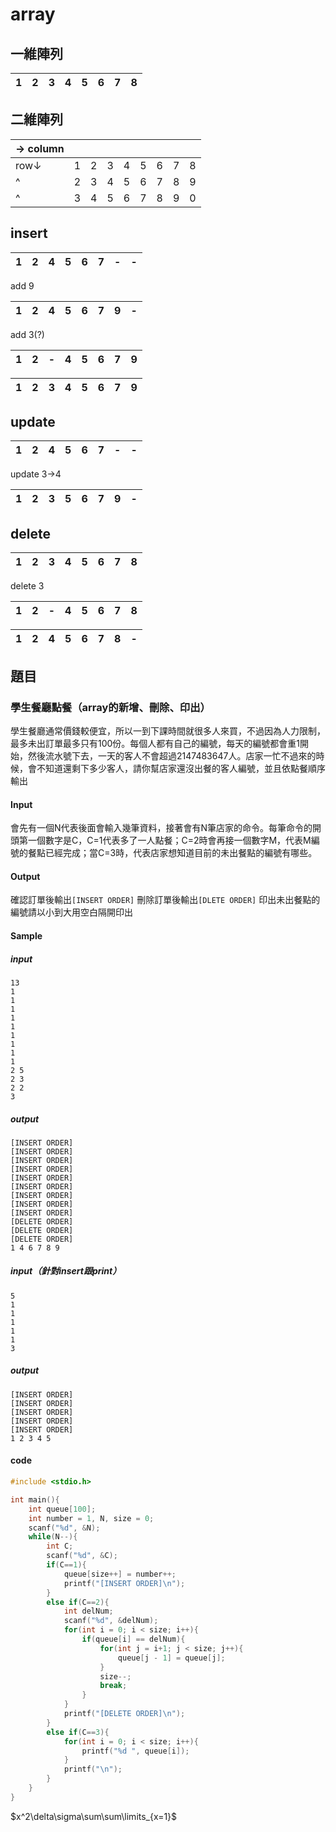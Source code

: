 # array

## 一維陣列

|1|2|3|4|5|6|7|8|
|---|---|---|---|---|---|---|---|

## 二維陣列

|→ column|||||||||
|---|---|---|---|---|---|---|---|---|
|row↓|1|2|3|4|5|6|7|8|
|^|2|3|4|5|6|7|8|9|
|^|3|4|5|6|7|8|9|0|

## insert

|1|2|4|5|6|7|-|-|
|---|---|---|---|---|---|---|---|

add 9

|1|2|4|5|6|7|9|-|
|---|---|---|---|---|---|---|---|

add 3(?)

|1|2|-|4|5|6|7|9|
|---|---|---|---|---|---|---|---|

|1|2|3|4|5|6|7|9|
|---|---|---|---|---|---|---|---|

## update

|1|2|4|5|6|7|-|-|
|---|---|---|---|---|---|---|---|

update 3->4

|1|2|3|5|6|7|9|-|
|---|---|---|---|---|---|---|---|

## delete

|1|2|3|4|5|6|7|8|
|---|---|---|---|---|---|---|---|

delete 3

|1|2|-|4|5|6|7|8|
|---|---|---|---|---|---|---|---|

|1|2|4|5|6|7|8|-|
|---|---|---|---|---|---|---|---|


## 題目

### 學生餐廳點餐（array的新增、刪除、印出）

學生餐廳通常價錢較便宜，所以一到下課時間就很多人來買，不過因為人力限制，最多未出訂單最多只有100份。每個人都有自己的編號，每天的編號都會重1開始，然後流水號下去，一天的客人不會超過2147483647人。店家一忙不過來的時候，會不知道還剩下多少客人，請你幫店家還沒出餐的客人編號，並且依點餐順序輸出

#### Input

會先有一個N代表後面會輸入幾筆資料，接著會有N筆店家的命令。每筆命令的開頭第一個數字是C，C=1代表多了一人點餐；C=2時會再接一個數字M，代表M編號的餐點已經完成；當C=3時，代表店家想知道目前的未出餐點的編號有哪些。

#### Output

確認訂單後輸出`[INSERT ORDER]`
刪除訂單後輸出`[DLETE ORDER]`
印出未出餐點的編號請以小到大用空白隔開印出

#### Sample

##### input

``` data = 1
13
1
1
1
1
1
1
1
1
1
2 5
2 3
2 2
3
```

##### output

``` data = 1
[INSERT ORDER]
[INSERT ORDER]
[INSERT ORDER]
[INSERT ORDER]
[INSERT ORDER]
[INSERT ORDER]
[INSERT ORDER]
[INSERT ORDER]
[INSERT ORDER]
[DELETE ORDER]
[DELETE ORDER]
[DELETE ORDER]
1 4 6 7 8 9

```

##### input（針對insert跟print）

``` data = 1
5
1
1
1
1
1
3
```

##### output

``` data = 1
[INSERT ORDER]
[INSERT ORDER]
[INSERT ORDER]
[INSERT ORDER]
[INSERT ORDER]
1 2 3 4 5

```

#### code

``` c = 1
#include <stdio.h>

int main(){
    int queue[100];
    int number = 1, N, size = 0;
    scanf("%d", &N);
    while(N--){
        int C;
        scanf("%d", &C);
        if(C==1){
            queue[size++] = number++;
            printf("[INSERT ORDER]\n");
        }
        else if(C==2){
            int delNum;
            scanf("%d", &delNum);
            for(int i = 0; i < size; i++){
                if(queue[i] == delNum){
                    for(int j = i+1; j < size; j++){
                        queue[j - 1] = queue[j];
                    }
                    size--;
                    break;
                }
            }
            printf("[DELETE ORDER]\n");
        }
        else if(C==3){
            for(int i = 0; i < size; i++){
                printf("%d ", queue[i]);
            }
            printf("\n");
        }
    }
}
```



$x^2\delta\sigma\sum\sum\limits_{x=1}$